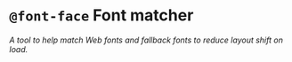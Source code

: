# `@font-face` Font matcher

_A tool to help match Web fonts and fallback fonts to reduce layout shift on load._
